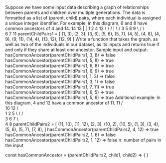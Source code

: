Suppose we have some input data describing a graph of relationships between parents and children over multiple generations.
The data is formatted as a list of (parent, child) pairs, where each individual is assigned a unique integer identifier.
For example, in this diagram, 6 and 8 have common ancestors of 4 and 14.
         14  13
         |   |
1   2    4   12
 \ /   / | \ /
  3   5  8  9
   \ / \     \
    6   7     11
parentChildPairs1 = [
    (1, 3), (2, 3), (3, 6), (5, 6), (5, 7), (4, 5),
    (4, 8), (4, 9), (9, 11), (14, 4), (13, 12), (12, 9)
]
Write a function that takes the graph, as well as two of the individuals in our dataset, as its inputs and returns true if and only if they share at least one ancestor.
Sample input and output:
hasCommonAncestor(parentChildPairs1, 3, 8) => false
hasCommonAncestor(parentChildPairs1, 5, 8) => true
hasCommonAncestor(parentChildPairs1, 6, 8) => true
hasCommonAncestor(parentChildPairs1, 6, 9) => true
hasCommonAncestor(parentChildPairs1, 1, 3) => false
hasCommonAncestor(parentChildPairs1, 3, 1) => false
hasCommonAncestor(parentChildPairs1, 7, 11) => true
hasCommonAncestor(parentChildPairs1, 6, 5) => true
hasCommonAncestor(parentChildPairs1, 5, 6) => true
Additional example: In this diagram, 4 and 12 have a common ancestor of 11.
        11
       /  \
      10   12
     /  \
1   2    5
 \ /    / \
  3    6   7
   \        \
    4        8
parentChildPairs2 = [
    (11, 10), (11, 12), (2, 3), (10, 2), (10, 5),
    (1, 3), (3, 4), (5, 6), (5, 7), (7, 8),
]
hasCommonAncestor(parentChildPairs2, 4, 12) => true
hasCommonAncestor(parentChildPairs2, 1, 6) => false
hasCommonAncestor(parentChildPairs2, 1, 12) => false
n: number of pairs in the input

const hasCommonAncestor = (parentChildPairs2, child1, child2) => {
}
